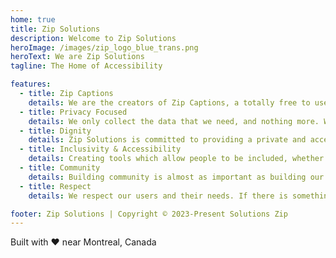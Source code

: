 ```yaml
---
home: true
title: Zip Solutions
description: Welcome to Zip Solutions
heroImage: /images/zip_logo_blue_trans.png
heroText: We are Zip Solutions
tagline: The Home of Accessibility

features:
  - title: Zip Captions
    details: We are the creators of Zip Captions, a totally free to use, privacy focused, Live Captioning tool.
  - title: Privacy Focused
    details: We only collect the data that we need, and nothing more. We never track you, and we don't sell your data!
  - title: Dignity
    details: Zip Solutions is committed to providing a private and accessible live captioning experience for all users.
  - title: Inclusivity & Accessibility
    details: Creating tools which allow people to be included, whether that be in the classroom, in the theatre or the larger community.
  - title: Community
    details: Building community is almost as important as building our tools.
  - title: Respect
    details: We respect our users and their needs. If there is something that you need us to do, reach out!

footer: Zip Solutions | Copyright © 2023-Present Solutions Zip
---
```

Built with :heart: near Montreal, Canada